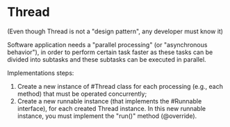 # Thread

(Even though Thread is not a "design pattern", any developer must know it)

Software application needs a "parallel processing" (or "asynchronous behavior"), in order to perform certain task faster as these tasks can be divided into subtasks and these subtasks can be executed in parallel.

Implementations steps:
1. Create a new instance of #Thread class for each processing (e.g., each method) that must be operated concurrently;
2. Create a new runnable instance (that implements the #Runnable interface), for each created Thread instance. In this new runnable instance, you must implement the "run()" method (@override).